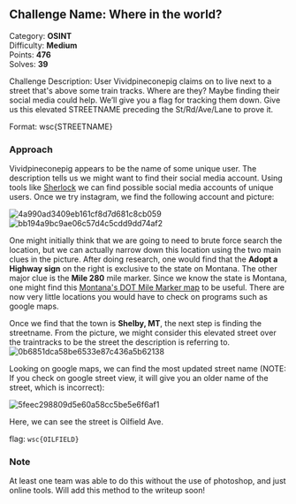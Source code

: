 ## Challenge Name: Where in the world?
Category: **OSINT**  
Difficulty: **Medium**  
Points: **476**  
Solves: **39**

Challenge Description: 
User Vividpineconepig claims on to live next to a street that's above some train tracks. Where are they? Maybe finding their social media could help. We’ll give you a flag for tracking them down. Give us this elevated STREETNAME preceding the St/Rd/Ave/Lane to prove it.

Format: wsc{STREETNAME}

### Approach

Vividpineconepig appears to be the name of some unique user. The description tells us we might want to find their social media account. Using tools like [Sherlock](https://github.com/sherlock-project/sherlock) we can find possible social media accounts of unique users. Once we try instagram, we find the following account and picture:

![4a990ad3409eb161cf8d7d681c8cb059](https://user-images.githubusercontent.com/74334127/160300607-3fa23b1d-c2e0-4b6a-a7f1-bfe2a1a642ac.png)
![bb194a9bc9ae06c57d4c5cdd9dd74af2](https://user-images.githubusercontent.com/74334127/160300608-b105ea2f-2ec8-4cc2-8fbd-c1cd84cfe07b.png)

One might initially think that we are going to need to brute force search the location, but we can actually narrow down this location using the two main clues in the picture. After doing research, one would find that the **Adopt a Highway sign** on the right is exclusive to the state on Montana. The other major clue is the **Mile 280** mile marker. Since we know the state is Montana, one might find this [Montana's DOT Mile Marker map](https://gis-mdt.opendata.arcgis.com/datasets/eaa5f283dd7f4a33bd30f8a392925e7f_0/explore?location=47.504619%2C-108.692992%2C7.94) to be useful. There are now very little locations you would have to check on programs such as google maps.

Once we find that the town is **Shelby, MT**, the next step is finding the streetname. From the picture, we might consider this elevated street over the traintracks to be the street the description is referring to.
![0b6851dca58be6533e87c436a5b62138](https://user-images.githubusercontent.com/74334127/160300873-44b07ed0-90d0-4625-980f-46f04c6f0760.png)

Looking on google maps, we can find the most updated street name (NOTE: If you check on google street view, it will give you an older name of the street, which is incorrect):

![5feec298809d5e60a58cc5be5e6f6af1](https://user-images.githubusercontent.com/74334127/160300930-e5316625-b4e5-4842-83f3-49c357f0e7ad.png)

Here, we can see the street is Oilfield Ave.

flag: `wsc{OILFIELD}`
  
### Note
At least one team was able to do this without the use of photoshop, and just online tools. Will add this method to the writeup soon!


